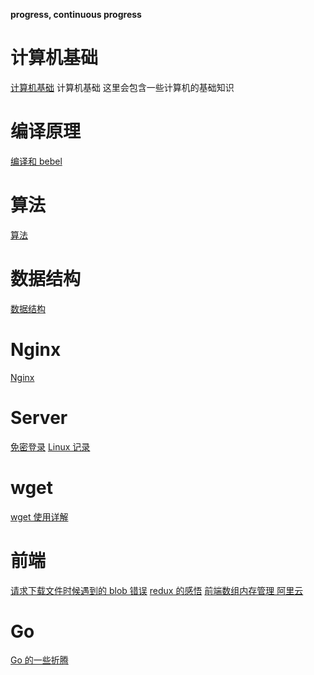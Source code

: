**progress, continuous progress**

# 计算机基础

[计算机基础](./Basics/Basics.md)
计算机基础 这里会包含一些计算机的基础知识

# 编译原理

[编译和 bebel](./Compilation/Compilation.md)

# 算法

[算法](./Algorithm/Algorithm.md)

# 数据结构

[数据结构](./DataStructure/DataStructure.md)

# Nginx

[Nginx](./Nginx/Nginx.md)

# Server

[免密登录](./Server/FreePassWord.md)
[Linux 记录](./Server/Linux.md)

# wget

[wget 使用详解](https://wangchujiang.com/linux-command/c/wget.html)

# 前端

[请求下载文件时候遇到的 blob 错误](./Frontend/BlobError.md)
[redux 的感悟](./Frontend/Redux.md)
[前端数组内存管理 阿里云](https://developer.aliyun.com/article/765017)

# Go

[Go 的一些折腾](./Server/Golang/Golang.md)
